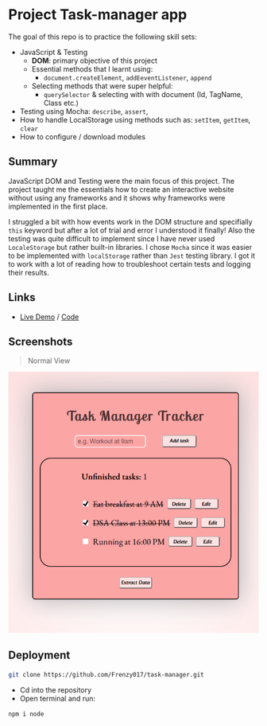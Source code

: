 # Project Task-manager app 

The goal of this repo is to practice the following skill sets:

- JavaScript & Testing
  - **DOM**: primary objective of this project
  - Essential methods that I learnt using:
    - `document.createElement`, `addEeventListener`, `append`
  - Selecting methods that were super helpful:
    - `querySelector` & selecting with with document (Id, TagName, Class etc.) 
- Testing using Mocha: `describe`, `assert`,
- How to handle LocalStorage using methods such as: `setItem`, `getItem`, `clear`
- How to configure / download modules

## Summary

JavaScript DOM and Testing were the main focus of this project. The project taught me the essentials how to create an interactive website without using any frameworks and it shows why frameworks were implemented in the first place.

I struggled a bit with how events work in the DOM structure and specifially `this` keyword but after a lot of trial and error I understood it finally!
Also the testing was quite difficult to implement since I have never used `LocaleStorage` but rather built-in libraries. I chose `Mocha` since it was easier to be implemented with `localStorage` rather than `Jest` testing library.
I got it to work with a lot of reading how to troubleshoot certain tests and logging their results.


## Links
- [Live Demo](https://frenzy017.github.io/task-manager/) / [Code](https://frenzy017.github/task-manager/)

## Screenshots

> Normal View

![Screenshot Normal](.img/../images/task-manager.png)

## Deployment

```sh
git clone https://github.com/Frenzy017/task-manager.git
```
- Cd into the repository
- Open terminal and run:

```sh
npm i node
```
